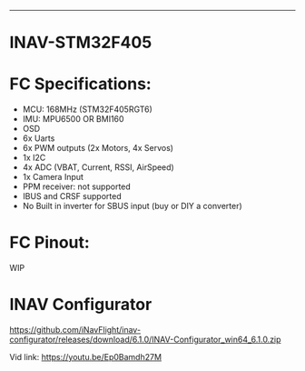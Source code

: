 -----------------
# INAV-STM32F405

# FC Specifications:

* MCU: 168MHz (STM32F405RGT6)
* IMU: MPU6500 OR BMI160
* OSD
* 6x Uarts
* 6x PWM outputs (2x Motors, 4x Servos)
* 1x I2C
* 4x ADC (VBAT, Current, RSSI, AirSpeed)
* 1x Camera Input
* PPM receiver: not supported
* IBUS and CRSF supported
* No Built in inverter for SBUS input (buy or DIY a converter)

# FC Pinout:
WIP

# INAV Configurator
https://github.com/iNavFlight/inav-configurator/releases/download/6.1.0/INAV-Configurator_win64_6.1.0.zip

Vid link: https://youtu.be/Ep0Bamdh27M

